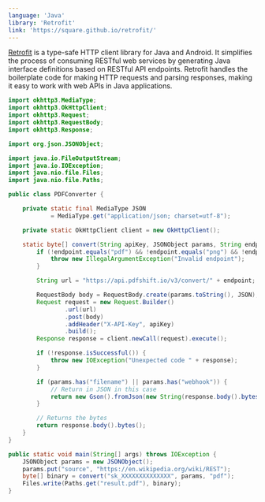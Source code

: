 ```yaml
---
language: 'Java'
library: 'Retrofit'
link: 'https://square.github.io/retrofit/'
---
```


[Retrofit](https://square.github.io/retrofit/) is a type-safe HTTP client library for Java and Android. It simplifies the process of consuming RESTful web services by generating Java interface definitions based on RESTful API endpoints. Retrofit handles the boilerplate code for making HTTP requests and parsing responses, making it easy to work with web APIs in Java applications.

```java
import okhttp3.MediaType;
import okhttp3.OkHttpClient;
import okhttp3.Request;
import okhttp3.RequestBody;
import okhttp3.Response;

import org.json.JSONObject;

import java.io.FileOutputStream;
import java.io.IOException;
import java.nio.file.Files;
import java.nio.file.Paths;

public class PDFConverter {

    private static final MediaType JSON
            = MediaType.get("application/json; charset=utf-8");

    private static OkHttpClient client = new OkHttpClient();

    static byte[] convert(String apiKey, JSONObject params, String endpoint) throws IOException {
        if (!endpoint.equals("pdf") && !endpoint.equals("png") && !endpoint.equals("jpg") && !endpoint.equals("webp")) {
            throw new IllegalArgumentException("Invalid endpoint");
        }

        String url = "https://api.pdfshift.io/v3/convert/" + endpoint;

        RequestBody body = RequestBody.create(params.toString(), JSON);
        Request request = new Request.Builder()
                .url(url)
                .post(body)
                .addHeader("X-API-Key", apiKey)
                .build();
        Response response = client.newCall(request).execute();

        if (!response.isSuccessful()) {
            throw new IOException("Unexpected code " + response);
        }

        if (params.has("filename") || params.has("webhook")) {
            // Return in JSON in this case
            return new Gson().fromJson(new String(response.body().bytes()), JsonObject.class).toString().getBytes();
        }

        // Returns the bytes
        return response.body().bytes();
    }
}
```

```java
public static void main(String[] args) throws IOException {
    JSONObject params = new JSONObject();
    params.put("source", "https://en.wikipedia.org/wiki/REST");
    byte[] binary = convert("sk_XXXXXXXXXXXXXX", params, "pdf");
    Files.write(Paths.get("result.pdf"), binary);
}
```
